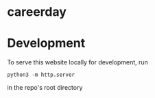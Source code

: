 # careerday

# Development
To serve this website locally for development, run
```
python3 -m http.server
```
in the repo's root directory